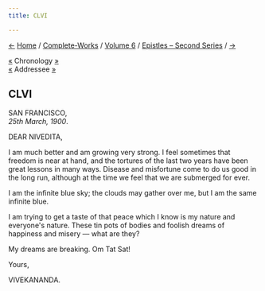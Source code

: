 ```yaml
---
title: CLVI

---
```

<div>

[←](155_nivedita.htm) [Home](../../../index.htm) /
[Complete-Works](../../complete_works.htm) / [Volume
6](../volume_6_contents.htm) / [Epistles – Second
Series](epistles_second_series_contents.htm) / [→](157_margot.htm)

  

[«](../../volume_8/epistles_fourth_series/164_mary.htm) Chronology
[»](157_margot.htm)  
[«](155_nivedita.htm) Addressee [»](157_margot.htm)

## CLVI

SAN FRANCISCO,  
*25th March, 1900*.

DEAR NIVEDITA,

I am much better and am growing very strong. I feel sometimes that
freedom is near at hand, and the tortures of the last two years have
been great lessons in many ways. Disease and misfortune come to do us
good in the long run, although at the time we feel that we are submerged
for ever.

I am the infinite blue sky; the clouds may gather over me, but I am the
same infinite blue.

I am trying to get a taste of that peace which I know is my nature and
everyone's nature. These tin pots of bodies and foolish dreams of
happiness and misery — what are they?

My dreams are breaking. Om Tat Sat!

Yours,

VIVEKANANDA.

</div>
